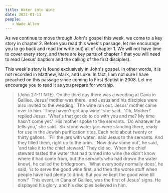 ```yaml
---
title: Water into Wine
date: 2021-01-11
people: 
   - Wade Allen
---
```


As we continue to move through John's gospel this week, we come to a key story in chapter 2. Before you read this week's passage, let me encourage you to go back and read (or write out) all of chapter 1. We will not have time to cover every story, and there are key parts of chapter 1 that you will need to read (Jesus' baptism and the calling of the first disciples). 

This week's story is found exclusively in John's gospel. In other words, it is not recorded in Matthew, Mark, and Luke. In fact, I am not sure I have preached on this passage since coming to First Baptist in 2008. Let me encourage you to read it as you prepare for worship.

> (John 2:1-11 NTE)  On the third day there was a wedding at Cana in Galilee. Jesus' mother was there,   and Jesus and his disciples were also invited to the wedding.  The wine ran out. Jesus' mother came over to him. 'They haven't got any wine!' she said.  'Oh, Mother!' replied Jesus. 'What's that got do to do with you and me? My time hasn't come yet.'  His mother spoke to the servants. 'Do whatever he tells you,' she said.  Six stone water-jars were standing there, ready for use in the Jewish purification rites. Each held about twenty or thirty gallons.  'Fill the jars with water,' said Jesus to the servants. And they filled them, right up to the brim.  'Now draw some out', he said, 'and take it to the chief steward.' They did so.  When the chief steward tasted the water that had turned into wine (he didn't know where it had come from, but the servants who had drawn the water knew), he called the bridegroom.  'What everybody normally does', he said, 'is to serve the good wine first, and then the worse stuff when people have had plenty to drink. But you've kept the good wine till now!'  This event, in Cana of Galilee, was the first of Jesus' signs. He displayed his glory, and his disciples believed in him. 

